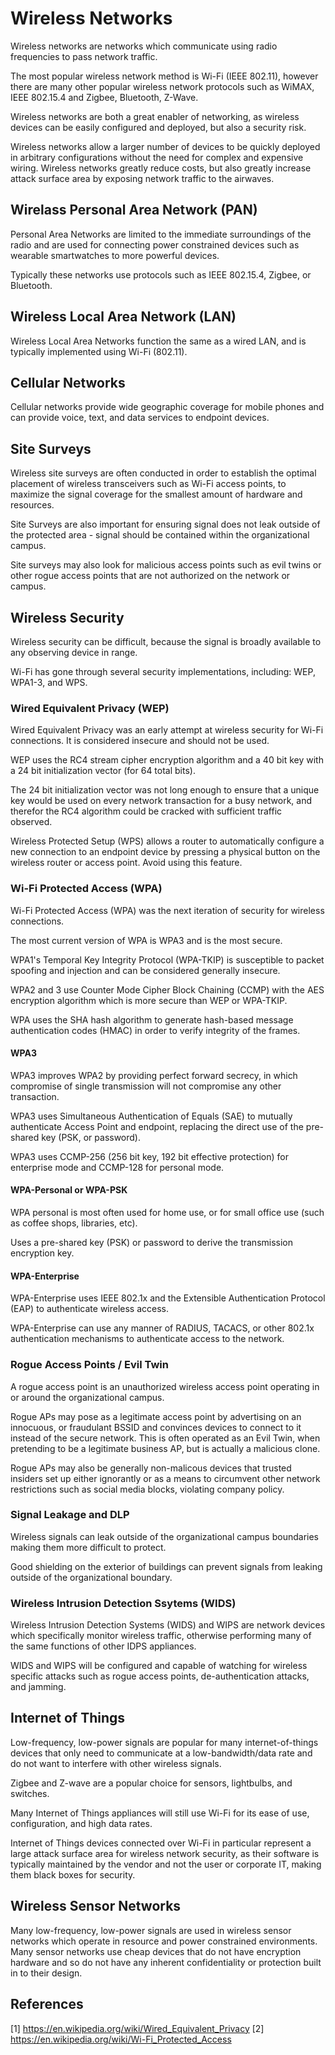 # Wireless Networks

Wireless networks are networks which communicate using radio frequencies to pass network traffic.

The most popular wireless network method is Wi-Fi (IEEE 802.11), however there are many other popular wireless network protocols such as WiMAX, IEEE 802.15.4 and Zigbee, Bluetooth, Z-Wave.

Wireless networks are both a great enabler of networking, as wireless devices can be easily configured and deployed, but also a security risk.

Wireless networks allow a larger number of devices to be quickly deployed in arbitrary configurations without the need for complex and expensive wiring. Wireless networks greatly reduce costs, but also greatly increase attack surface area by exposing network traffic to the airwaves.

## Wirelass Personal Area Network (PAN)

Personal Area Networks are limited to the immediate surroundings of the radio and are used for connecting power constrained devices such as wearable smartwatches to more powerful devices.

Typically these networks use protocols such as IEEE 802.15.4, Zigbee, or Bluetooth.

## Wireless Local Area Network (LAN)

Wireless Local Area Networks function the same as a wired LAN, and is typically implemented using Wi-Fi (802.11).

## Cellular Networks

Cellular networks provide wide geographic coverage for mobile phones and can provide voice, text, and data services to endpoint devices.

## Site Surveys

Wireless site surveys are often conducted in order to establish the optimal placement of wireless transceivers such as Wi-Fi access points, to maximize the signal coverage for the smallest amount of hardware and resources.

Site Surveys are also important for ensuring signal does not leak outside of the protected area - signal should be contained within the organizational campus.

Site surveys may also look for malicious access points such as evil twins or other rogue access points that are not authorized on the network or campus.

## Wireless Security

Wireless security can be difficult, because the signal is broadly available to any observing device in range.

Wi-Fi has gone through several security implementations, including: WEP, WPA1-3, and WPS.

### Wired Equivalent Privacy (WEP)

Wired Equivalent Privacy was an early attempt at wireless security for Wi-Fi connections. It is considered insecure and should not be used.

WEP uses the RC4 stream cipher encryption algorithm and a 40 bit key with a 24 bit initialization vector (for 64 total bits).

The 24 bit initialization vector was not long enough to ensure that a unique key would be used on every network transaction for a busy network, and therefor the RC4 algorithm could be cracked with sufficient traffic observed.

Wireless Protected Setup (WPS) allows a router to automatically configure a new connection to an endpoint device by pressing a physical button on the wireless router or access point. Avoid using this feature.

### Wi-Fi Protected Access (WPA)

Wi-Fi Protected Access (WPA) was the next iteration of security for wireless connections.

The most current version of WPA is WPA3 and is the most secure.

WPA1's Temporal Key Integrity Protocol (WPA-TKIP) is susceptible to packet spoofing and injection and can be considered generally insecure.

WPA2 and 3 use Counter Mode Cipher Block Chaining (CCMP) with the AES encryption algorithm which is more secure than WEP or WPA-TKIP.

WPA uses the SHA hash algorithm to generate hash-based message authentication codes (HMAC) in order to verify integrity of the frames.

#### WPA3

WPA3 improves WPA2 by providing perfect forward secrecy, in which compromise of single transmission will not compromise any other transaction.

WPA3 uses Simultaneous Authentication of Equals (SAE) to mutually authenticate Access Point and endpoint, replacing the direct use of the pre-shared key (PSK, or password).

WPA3 uses CCMP-256 (256 bit key, 192 bit effective protection) for enterprise mode and CCMP-128 for personal mode.

#### WPA-Personal or WPA-PSK

WPA personal is most often used for home use, or for small office use (such as coffee shops, libraries, etc).

Uses a pre-shared key (PSK) or password to derive the transmission encryption key.

#### WPA-Enterprise

WPA-Enterprise uses IEEE 802.1x and the Extensible Authentication Protocol (EAP) to authenticate wireless access.

WPA-Enterprise can use any manner of RADIUS, TACACS, or other 802.1x authentication mechanisms to authenticate access to the network.

### Rogue Access Points / Evil Twin

A rogue access point is an unauthorized wireless access point operating in or around the organizational campus. 

Rogue APs may pose as a legitimate access point by advertising on an innocuous, or fraudulant BSSID and convinces devices to connect to it instead of the secure network. This is often operated as an Evil Twin, when pretending to be a legitimate business AP, but is actually a malicious clone.

Rogue APs may also be generally non-malicous devices that trusted insiders set up either ignorantly or as a means to circumvent other network restrictions such as social media blocks, violating company policy.

### Signal Leakage and DLP

Wireless signals can leak outside of the organizational campus boundaries making them more difficult to protect.

Good shielding on the exterior of buildings can prevent signals from leaking outside of the organizational boundary.

### Wireless Intrusion Detection Ssytems (WIDS)

Wireless Intrusion Detection Systems (WIDS) and WIPS are network devices which specifically monitor wireless traffic, otherwise performing many of the same functions of other IDPS appliances.

WIDS and WIPS will be configured and capable of watching for wireless specific attacks such as rogue access points, de-authentication attacks, and jamming.

## Internet of Things

Low-frequency, low-power signals are popular for many internet-of-things devices that only need to communicate at a low-bandwidth/data rate and do not want to interfere with other wireless signals.

Zigbee and Z-wave are a popular choice for sensors, lightbulbs, and switches. 

Many Internet of Things appliances will still use Wi-Fi for its ease of use, configuration, and high data rates.

Internet of Things devices connected over Wi-Fi in particular represent a large attack surface area for wireless network security, as their software is typically maintained by the vendor and not the user or corporate IT, making them black boxes for security.

## Wireless Sensor Networks

Many low-frequency, low-power signals are used in wireless sensor networks which operate in resource and power constrained environments. Many sensor networks use cheap devices that do not have encryption hardware and so do not have any inherent confidentiality or protection built in to their design.

## References

[1] https://en.wikipedia.org/wiki/Wired_Equivalent_Privacy
[2] https://en.wikipedia.org/wiki/Wi-Fi_Protected_Access